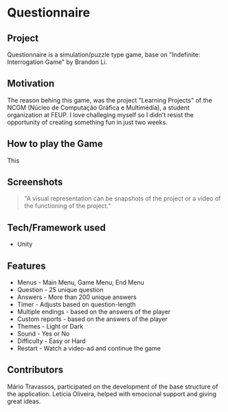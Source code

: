 # Questionnaire

## Project 

Questionnaire is a simulation/puzzle type game, base on "Indefinite: 
Interrogation Game" by Brandon Li. 

## Motivation

The reason behing this game, was the project "Learning Projects" of the NCGM (Núcleo de Computação Gráfica e Multimédia), a student organization at FEUP. I love challeging myself so I didn't resist the opportunity of creating something fun in just two weeks. 

## How to play the Game

This 


## Screenshots

> "A visual representation can be snapshots of the project or a video of the functioning of the project."

## Tech/Framework used

- Unity

## Features

- Menus - Main Menu, Game Menu, End Menu
- Question - 25 unique question
- Answers - More than 200 unique answers
- Timer - Adjusts based on question-length
- Multiple endings - based on the answers of the player
- Custom reports - based on the answers of the player 
- Themes - Light or Dark
- Sound - Yes or No
- Difficulty - Easy or Hard
- Restart - Watch a video-ad and continue the game

## Contributors

Mário Travassos, participated on the development of the base structure of the application. 
Letícia Oliveira, helped with emocional support and giving great ideas. 








